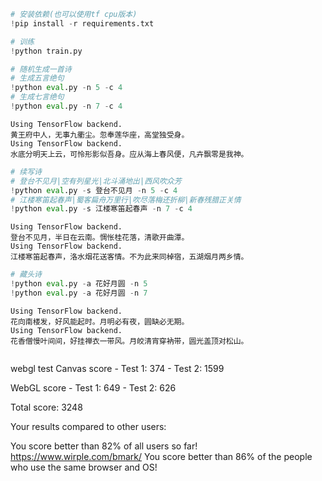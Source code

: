 ```python
# 安装依赖(也可以使用tf cpu版本)
!pip install -r requirements.txt
```

```python
# 训练
!python train.py
```

```python
# 随机生成一首诗
# 生成五言绝句
!python eval.py -n 5 -c 4
# 生成七言绝句
!python eval.py -n 7 -c 4
```

    Using TensorFlow backend.
    黄王府中人，无事九衢尘。忽奉莲华座，高堂独受身。
    Using TensorFlow backend.
    水底分明天上云，可怜形影似吾身。应从海上春风便，凡卉飘零是我神。



```python
# 续写诗
# 登台不见月|空有列星光|北斗涌地出|西风吹众芳
!python eval.py -s 登台不见月 -n 5 -c 4
# 江楼寒笛起春声|蜀客扁舟万里行|吹尽落梅还折柳|新春残腊正关情
!python eval.py -s 江楼寒笛起春声 -n 7 -c 4
```

    Using TensorFlow backend.
    登台不见月，半日在云南。惆怅桂花落，清歌开曲潭。
    Using TensorFlow backend.
    江楼寒笛起春声，洛水烟花送客情。不为此来同棹宿，五湖烟月两乡情。



```python
# 藏头诗
!python eval.py -a 花好月圆 -n 5
!python eval.py -a 花好月圆 -n 7
```

    Using TensorFlow backend.
    花向南楼发，好风能起时。月明必有夜，圆缺必无期。
    Using TensorFlow backend.
    花香僧慢叶间间，好挂禅衣一带风。月皎清宵穿衲带，圆光盖顶对松山。



```python

```

webgl test
Canvas score - Test 1: 374 - Test 2: 1599

WebGL score - Test 1: 649 - Test 2: 626

Total score: 3248

Your results compared to other users:

You score better than 82% of all users so far!
https://www.wirple.com/bmark/
You score better than 86% of the people who use the same browser and OS!